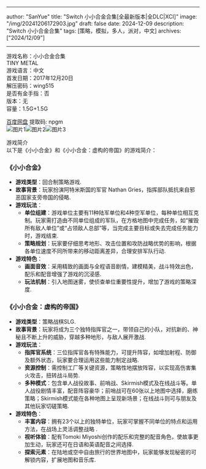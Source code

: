 
---
author: "SanYue"
title: "Switch 小小合金合集[全最新版本|全DLC|XCI]"
image: "/img/20241206172903.jpg"
draft: false
date: 2024-12-09
description: "Switch 小小合金合集"
tags: [策略，模拟，多人，派对，中文]
archives: ["2024/12/09"]

---

游戏名称：小小合金合集   
TINY METAL    
游戏语言：中文  
首发日期：2017年12月20日  
解压密码：wing515  
是否有金手指：否  
版本：无   
容量：1.5G+1.5G

[百度网盘](https://pan.baidu.com/s/19ydqABlvzF8rILHw_KdyFQ) 提取码: npgm  
![图片1](/img/fd982f.jpg)![图片2](/img/83ee75.jpg)![图片3](/img/7fcd7e.jpg)  

游戏简介  
以下是《小小合金》和《小小合金：虚构的帝国》的游戏简介：

### 《小小合金》
- **游戏类型**：回合制策略游戏.
- **故事背景**：玩家扮演阿特米斯国的军官 Nathan Gries，指挥部队抵抗来自邪恶国家支旁帝国的侵略.
- **游戏玩法**：
    - **单位组建**：游戏单位主要有11种陆军单位和4种空军单位，每种单位相互克制。玩家需打造由不同单位组成的军队，在方格地图中完成任务，如“摧毁所有敌人单位”或“占领敌人总部”等，当完成主要目标或失去完成任务能力时，游戏结束.
    - **策略规划**：玩家要仔细思考地形、攻击位置和攻防战略优势的影响，根据各单位速度不同所带来的移动距离差异，合理安排军队行动.
- **游戏特色**：
    - **画面音效**：采用精致的画面与全程语音剧情，建模精美，战斗特效出色，配乐和配音增强了游戏的沉浸感.
    - **玩法机制**：引入地图迷雾，使侦查单位重要性提升，增加了游戏的策略深度.

### 《小小合金：虚构的帝国》
- **游戏类型**：策略战棋SLG.
- **故事背景**：玩家将成为三个独特指挥官之一，带领自己的小队，对抗新的、神秘且不断上升的威胁，穿越多种地形，与敌人展开激战.
- **游戏玩法**：
    - **指挥官系统**：三位指挥官各有特殊能力，可提升阵容，如增加射程、防御及额外状态，玩家要合理运用这些能力制定战略.
    - **资源控制**：需控制工厂等关键资源，策略性地摆放阵容，以实现高伤害集火攻击，扭转战斗局势.
    - **多种模式**：包含单人战役故事、前哨战、Skirmish模式及在线战斗等。单人战役剧情丰富，配音阵容豪华；前哨战可在60张以上地图中选择，磨练策略；Skirmish模式能在各种地图上呈现新场景；在线战斗则可与朋友及其他玩家切磋策略.
- **游戏特色**：
    - **丰富内容**：拥有23个以上的独特单位，玩家可掌握不同单位的特点和运用方法，在战场上灵活调整战略 .
    - **视听体验**：配有Tomoki Miyoshi创作的配乐和完整的配音角色，使故事更加生动，玩家还可在日语和英语配音之间选择.
    - **探索元素**：在陆地或空中自由旅行的世界地图中，玩家能够发现秘密的可解锁内容，扩展地图和音乐库.
 
